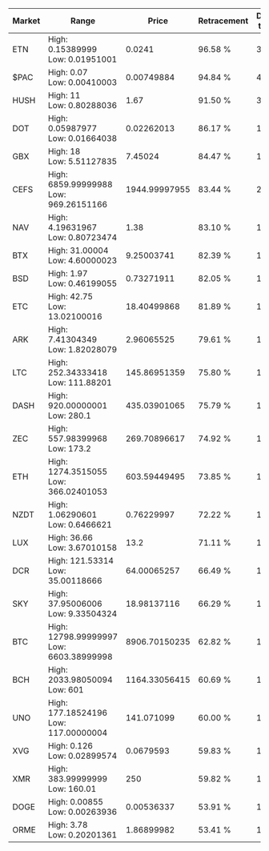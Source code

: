 | Market | Range | Price| Retracement | Doubles to 50% |
| --- | --- | --- | --- | --- |
| ETN | High: 0.15389999<br />Low: 0.01951001 | 0.0241 | 96.58 % | 3.60 |
| $PAC | High: 0.07<br />Low: 0.00410003 | 0.00749884 | 94.84 % | 4.94 |
| HUSH | High: 11<br />Low: 0.80288036 | 1.67 | 91.50 % | 3.53 |
| DOT | High: 0.05987977<br />Low: 0.01664038 | 0.02262013 | 86.17 % | 1.69 |
| GBX | High: 18<br />Low: 5.51127835 | 7.45024 | 84.47 % | 1.58 |
| CEFS | High: 6859.99999988<br />Low: 969.26151166 | 1944.99997955 | 83.44 % | 2.01 |
| NAV | High: 4.19631967<br />Low: 0.80723474 | 1.38 | 83.10 % | 1.81 |
| BTX | High: 31.00004<br />Low: 4.60000023 | 9.25003741 | 82.39 % | 1.92 |
| BSD | High: 1.97<br />Low: 0.46199055 | 0.73271911 | 82.05 % | 1.66 |
| ETC | High: 42.75<br />Low: 13.02100016 | 18.40499868 | 81.89 % | 1.52 |
| ARK | High: 7.41304349<br />Low: 1.82028079 | 2.96065525 | 79.61 % | 1.56 |
| LTC | High: 252.34333418<br />Low: 111.88201 | 145.86951359 | 75.80 % | 1.25 |
| DASH | High: 920.00000001<br />Low: 280.1 | 435.03901065 | 75.79 % | 1.38 |
| ZEC | High: 557.98399968<br />Low: 173.2 | 269.70896617 | 74.92 % | 1.36 |
| ETH | High: 1274.3515055<br />Low: 366.02401053 | 603.59449495 | 73.85 % | 1.36 |
| NZDT | High: 1.06290601<br />Low: 0.6466621 | 0.76229997 | 72.22 % | 1.12 |
| LUX | High: 36.66<br />Low: 3.67010158 | 13.2 | 71.11 % | 1.53 |
| DCR | High: 121.53314<br />Low: 35.00118666 | 64.00065257 | 66.49 % | 1.22 |
| SKY | High: 37.95006006<br />Low: 9.33504324 | 18.98137116 | 66.29 % | 1.25 |
| BTC | High: 12798.99999997<br />Low: 6603.38999998 | 8906.70150235 | 62.82 % | 1.09 |
| BCH | High: 2033.98050094<br />Low: 601 | 1164.33056415 | 60.69 % | 1.13 |
| UNO | High: 177.18524196<br />Low: 117.00000004 | 141.071099 | 60.00 % | 1.04 |
| XVG | High: 0.126<br />Low: 0.02899574 | 0.0679593 | 59.83 % | 1.14 |
| XMR | High: 383.99999999<br />Low: 160.01 | 250 | 59.82 % | 1.09 |
| DOGE | High: 0.00855<br />Low: 0.00263936 | 0.00536337 | 53.91 % | 1.04 |
| ORME | High: 3.78<br />Low: 0.20201361 | 1.86899982 | 53.41 % | 1.07 |
